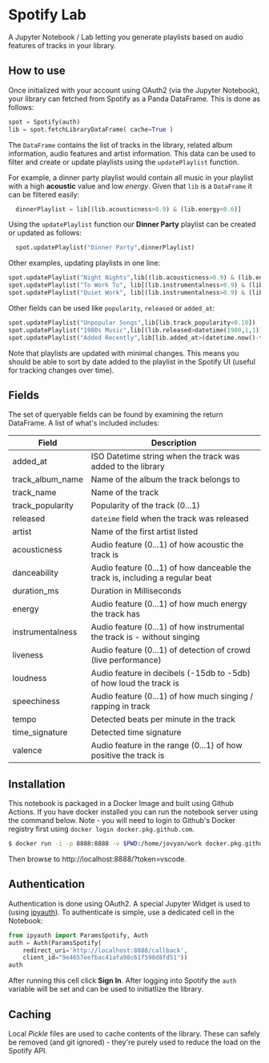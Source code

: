# Spotify Lab

A Jupyter Notebook / Lab letting you generate playlists based on audio features of tracks in your library.

## How to use

Once initialized with your account using OAuth2 (via the Jupyter Notebook), your library can fetched from Spotify as a Panda DataFrame. This is done as follows:

```python
spot = Spotify(auth)
lib = spot.fetchLibraryDataFrame( cache=True )
```

The `DataFrame` contains the list of tracks in the library, related album information, audio features and artist information. This data can be used to filter and create or update playlists using the `updatePlaylist` function.

For example, a dinner party playlist would contain all music in your playlist with a high **acoustic** value and low _energy_. Given that `lib` is a `DataFrame` it can be filtered easily:

```python
  dinnerPlaylist = lib[(lib.acousticness>0.9) & (lib.energy<0.6)]
```

Using the `updatePlaylist` function our **Dinner Party** playlist can be created or updated as follows:

```python
  spot.updatePlaylist("Dinner Party",dinnerPlaylist)
```

Other examples, updating playlists in one line:

```python
spot.updatePlaylist("Night Nights",lib[(lib.acousticness>0.9) & (lib.energy<0.3) & (lib.danceability<0.3)])
spot.updatePlaylist("To Work To", lib[(lib.instrumentalness>0.9) & (lib.energy>0.6)])
spot.updatePlaylist("Quiet Work", lib[(lib.instrumentalness>0.9) & (lib.danceability<0.6)  (lib.energy>0.3) ])
```

Other fields can be used like `popularity`, `released` or `added_at`:

```python
spot.updatePlaylist("Unpopular Songs",lib[lib.track_popularity<0.10])
spot.updatePlaylist("1980s Music",lib[(lib.released>datetime(1980,1,1)) & (lib.released<datetime(1990,1,1))])
spot.updatePlaylist("Added Recently",lib[lib.added_at>(datetime.now()-timedelta(days=60)).isoformat()])
```

Note that playlists are updated with minimal changes. This means you should be able to sort by date added to the playlist in the Spotify UI (useful for tracking changes over time).

## Fields

The set of queryable fields can be found by examining the return DataFrame. A list of what's included includes:

| Field            | Description                                                                   |
| ---------------- | ----------------------------------------------------------------------------- |
| added_at         | ISO Datetime string when the track was added to the library                   |
| track_album_name | Name of the album the track belongs to                                        |
| track_name       | Name of the track                                                             |
| track_popularity | Popularity of the track (0...1)                                               |
| released         | `dateime` field when the track was released                                   |
| artist           | Name of the first artist listed                                               |
| acousticness     | Audio feature (0...1) of how acoustic the track is                            |
| danceability     | Audio feature (0...1) of how danceable the track is, including a regular beat |
| duration_ms      | Duration in Milliseconds                                                      |
| energy           | Audio feature (0...1) of how much energy the track has                        |
| instrumentalness | Audio feature (0...1) of how instrumental the track is - without singing      |
| liveness         | Audio feature (0...1) of detection of crowd (live performance)                |
| loudness         | Audio feature in decibels (-15db to -5db) of how loud the track is            |
| speechiness      | Audio feature (0...1) of how much singing / rapping in track                  |
| tempo            | Detected beats per minute in the track                                        |
| time_signature   | Detected time signature                                                       |
| valence          | Audio feature in the range (0...1) of how positive the track is               |

## Installation

This notebook is packaged in a Docker Image and built using Github Actions. If you have docker installed you can run the notebook server using the command below. Note - you will need to login to Github's Docker registry first using `docker login docker.pkg.github.com`.

```bash
$ docker run -i -p 8888:8888 -v $PWD:/home/jovyan/work docker.pkg.github.com/joewood/spotify-lab/lab:7b7d9043d71b
```

Then browse to http://localhost:8888/?token=vscode.

## Authentication

Authentication is done using OAuth2. A special Jupyter Widget is used to (using [ipyauth](https://oscar6echo.gitlab.io/ipyauth/)). To authenticate is simple, use a dedicated cell in the Notebook:

```python
from ipyauth import ParamsSpotify, Auth
auth = Auth(ParamsSpotify(
    redirect_uri='http://localhost:8888/callback',
    client_id="9e4657eefbac41afa98c61f590d8fd51"))
auth
```

After running this cell click **Sign In**. After logging into Spotify the `auth` variable will be set and can be used to initiatlize the library.

## Caching

Local _Pickle_ files are used to cache contents of the library. These can safely be removed (and git ignored) - they're purely used to reduce the load on the Spotify API.
